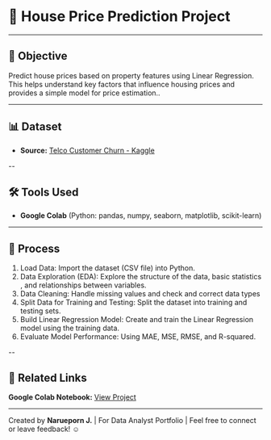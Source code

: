 # 🏡 House Price Prediction Project

---

## 🎯 Objective

Predict house prices based on property features using Linear Regression. This helps understand key factors that influence housing prices and provides a simple model for price estimation..

---
## 📊 Dataset
- **Source:** [Telco Customer Churn - Kaggle](https://www.kaggle.com/datasets/blastchar/telco-customer-churn/data)

--

## 🛠 Tools Used

- **Google Colab** (Python: pandas, numpy, seaborn, matplotlib, scikit-learn) 

---

## 🧩 Process
   
1. Load Data: Import the dataset (CSV file) into Python.
2. Data Exploration (EDA): Explore the structure of the data, basic statistics , and relationships between variables.
3. Data Cleaning: Handle missing values and check and correct data types
4. Split Data for Training and Testing: Split the dataset into training and testing sets.
5. Build Linear Regression Model: Create and train the Linear Regression model using the training data.
6. Evaluate Model Performance: Using MAE, MSE, RMSE, and R-squared.

--

## 📎 Related Links
**Google Colab Notebook:** [View Project](https://colab.research.google.com/github/patnaka/data-portfolios/blob/main/house_price_analysis/House_price_prediction.ipynb)

---

Created by **Narueporn J.** | For Data Analyst Portfolio | Feel free to connect or leave feedback! ☺


